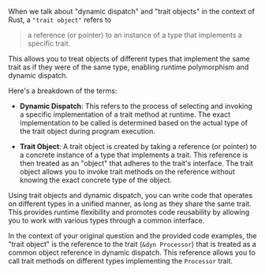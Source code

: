 


When we talk about "dynamic dispatch" and "trait objects" in the context of Rust, a `"trait object"` refers to 

> a reference (or pointer) to an instance of a type that implements a specific trait. 

This allows you to treat objects of different types that implement the same trait as if they were of the same type, enabling runtime polymorphism and dynamic dispatch.

Here's a breakdown of the terms:

- **Dynamic Dispatch**: This refers to the process of selecting and invoking a specific implementation of a trait method at runtime. The exact implementation to be called is determined based on the actual type of the trait object during program execution.

- **Trait Object**: A trait object is created by taking a reference (or pointer) to a concrete instance of a type that implements a trait. This reference is then treated as an "object" that adheres to the trait's interface. The trait object allows you to invoke trait methods on the reference without knowing the exact concrete type of the object.

Using trait objects and dynamic dispatch, you can write code that operates on different types in a unified manner, as long as they share the same trait. This provides runtime flexibility and promotes code reusability by allowing you to work with various types through a common interface.

In the context of your original question and the provided code examples, the "trait object" is the reference to the trait (`&dyn Processor`) that is treated as a common object reference in dynamic dispatch. This reference allows you to call trait methods on different types implementing the `Processor` trait.